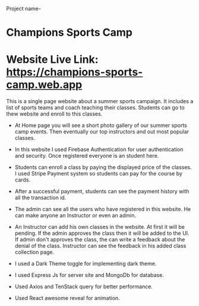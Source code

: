 Project name-

# Champions Sports Camp

# Website Live Link: https://champions-sports-camp.web.app

This is a single page website about a summer sports campaign. It includes a list of sports teams and coach teaching their classes. Students can go to thew website and enroll to this classes.

- At Home page you will see a short photo gallery of our summer sports camp events. Then eventually our top instructors and out most popular classes.

- In this website I used Firebase Authentication for user authentication and security. Once registered everyone is an student here.

- Students can enroll a class by paying the displayed price of the classes. I used Stripe Payment system so students can pay for the course by cards.

- After a successful payment, students can see the payment history with all the transaction id.

- The admin can see all the users who have registered in this website. He can make anyone an Instructor or even an admin.

- An Instructor can add his own classes in the website. At first it will be pending. If the admin approves the class then it will be added to the UI. If admin don't approves the class, the can write a feedback about the denial of the class. Instructor can see the feedback in his added class collection page.

- I used a Dark Theme toggle for implementing dark theme.

- I used Express Js for server site and MongoDb for database.

- Used Axios and TenStack query for better performance.

- Used React awesome reveal for animation.
